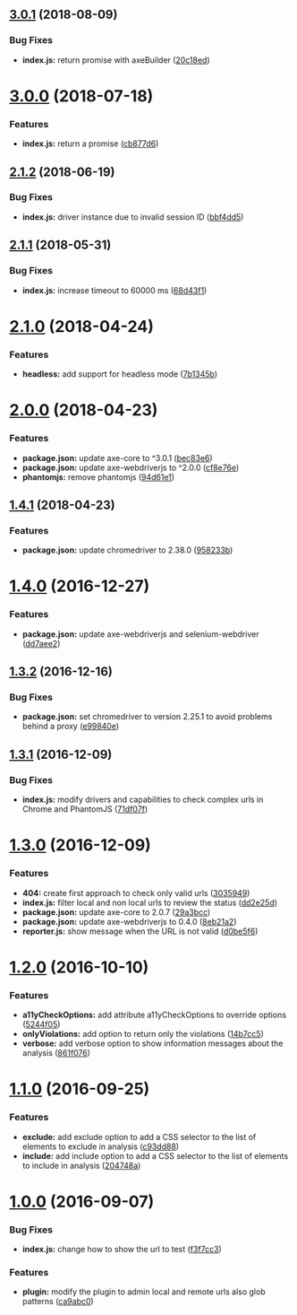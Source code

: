 <a name="3.0.1"></a>
## [3.0.1](https://github.com/felixzapata/gulp-axe-webdriver/compare/3.0.0...3.0.1) (2018-08-09)


### Bug Fixes

* **index.js:** return promise with axeBuilder ([20c18ed](https://github.com/felixzapata/gulp-axe-webdriver/commit/20c18ed))



<a name="3.0.0"></a>
# [3.0.0](https://github.com/felixzapata/gulp-axe-webdriver/compare/2.1.2...3.0.0) (2018-07-18)


### Features

* **index.js:** return a promise ([cb877d6](https://github.com/felixzapata/gulp-axe-webdriver/commit/cb877d6))



<a name="2.1.2"></a>
## [2.1.2](https://github.com/felixzapata/gulp-axe-webdriver/compare/2.1.1...2.1.2) (2018-06-19)

### Bug Fixes

* **index.js:** driver instance due to invalid session ID ([bbf4dd5](https://github.com/felixzapata/gulp-axe-webdriver/commit/bbf4dd5))

<a name="2.1.1"></a>
## [2.1.1](https://github.com/felixzapata/gulp-axe-webdriver/compare/2.1.0...2.1.1) (2018-05-31)


### Bug Fixes

* **index.js:** increase timeout to 60000 ms ([68d43f1](https://github.com/felixzapata/gulp-axe-webdriver/commit/68d43f1))


<a name="2.1.0"></a>
# [2.1.0](https://github.com/felixzapata/gulp-axe-webdriver/compare/2.0.0...2.1.0) (2018-04-24)


### Features

* **headless:** add support for headless mode ([7b1345b](https://github.com/felixzapata/gulp-axe-webdriver/commit/7b1345b))



<a name="2.0.0"></a>
# [2.0.0](https://github.com/felixzapata/gulp-axe-webdriver/compare/1.4.1...2.0.0) (2018-04-23)


### Features

* **package.json:** update axe-core to ^3.0.1 ([bec83e6](https://github.com/felixzapata/gulp-axe-webdriver/commit/bec83e6))
* **package.json:** update axe-webdriverjs to ^2.0.0 ([cf8e76e](https://github.com/felixzapata/gulp-axe-webdriver/commit/cf8e76e))
* **phantomjs:** remove phantomjs ([94d61e1](https://github.com/felixzapata/gulp-axe-webdriver/commit/94d61e1))



<a name="1.4.1"></a>
## [1.4.1](https://github.com/felixzapata/gulp-axe-webdriver/compare/1.4.0...1.4.1) (2018-04-23)


### Features

* **package.json:** update chromedriver to 2.38.0 ([958233b](https://github.com/felixzapata/gulp-axe-webdriver/commit/958233b))



<a name="1.4.0"></a>
# [1.4.0](https://github.com/felixzapata/gulp-axe-webdriver/compare/1.3.2...v1.4.0) (2016-12-27)


### Features

* **package.json:** update axe-webdriverjs and selenium-webdriver ([dd7aee2](https://github.com/felixzapata/gulp-axe-webdriver/commit/dd7aee2))



<a name="1.3.2"></a>
## [1.3.2](https://github.com/felixzapata/gulp-axe-webdriver/compare/1.3.1...v1.3.2) (2016-12-16)


### Bug Fixes

* **package.json:** set chromedriver to version 2.25.1 to avoid problems behind a proxy ([e99840e](https://github.com/felixzapata/gulp-axe-webdriver/commit/e99840e))



<a name="1.3.1"></a>
## [1.3.1](https://github.com/felixzapata/gulp-axe-webdriver/compare/1.3.0...v1.3.1) (2016-12-09)


### Bug Fixes

* **index.js:** modify drivers and capabilities to check complex urls in Chrome and PhantomJS ([71df07f](https://github.com/felixzapata/gulp-axe-webdriver/commit/71df07f))



<a name="1.3.0"></a>
# [1.3.0](https://github.com/felixzapata/gulp-axe-webdriver/compare/1.2.0...v1.3.0) (2016-12-09)


### Features

* **404:** create first approach to check only valid urls ([3035949](https://github.com/felixzapata/gulp-axe-webdriver/commit/3035949))
* **index.js:** filter local and non local urls to review the status ([dd2e25d](https://github.com/felixzapata/gulp-axe-webdriver/commit/dd2e25d))
* **package.json:** update axe-core to 2.0.7 ([29a3bcc](https://github.com/felixzapata/gulp-axe-webdriver/commit/29a3bcc))
* **package.json:** update axe-webdriverjs to 0.4.0 ([8eb21a2](https://github.com/felixzapata/gulp-axe-webdriver/commit/8eb21a2))
* **reporter.js:** show message when the URL is not valid ([d0be5f6](https://github.com/felixzapata/gulp-axe-webdriver/commit/d0be5f6))



<a name="1.2.0"></a>
# [1.2.0](https://github.com/felixzapata/gulp-axe-webdriver/compare/1.1.0...v1.2.0) (2016-10-10)


### Features

* **a11yCheckOptions:** add attribute a11yCheckOptions to override options ([5244f05](https://github.com/felixzapata/gulp-axe-webdriver/commit/5244f05))
* **onlyViolations:** add option to return only the violations ([14b7cc5](https://github.com/felixzapata/gulp-axe-webdriver/commit/14b7cc5))
* **verbose:** add verbose option to show information messages about the analysis ([861f076](https://github.com/felixzapata/gulp-axe-webdriver/commit/861f076))



<a name="1.1.0"></a>
# [1.1.0](https://github.com/felixzapata/gulp-axe-webdriver/compare/1.0.0...v1.1.0) (2016-09-25)


### Features

* **exclude:** add exclude option to add a CSS selector to the list of elements to exclude in analysis ([c93dd88](https://github.com/felixzapata/gulp-axe-webdriver/commit/c93dd88))
* **include:** add include option to add a  CSS selector to the list of elements to include in analysis ([204748a](https://github.com/felixzapata/gulp-axe-webdriver/commit/204748a))



<a name="1.0.0"></a>
# [1.0.0](https://github.com/felixzapata/gulp-axe-webdriver/compare/0.1.0...v1.0.0) (2016-09-07)


### Bug Fixes

* **index.js:** change how to show the url to test ([f3f7cc3](https://github.com/felixzapata/gulp-axe-webdriver/commit/f3f7cc3))


### Features

* **plugin:** modify the plugin to admin local and remote urls also glob patterns ([ca9abc0](https://github.com/felixzapata/gulp-axe-webdriver/commit/ca9abc0))



